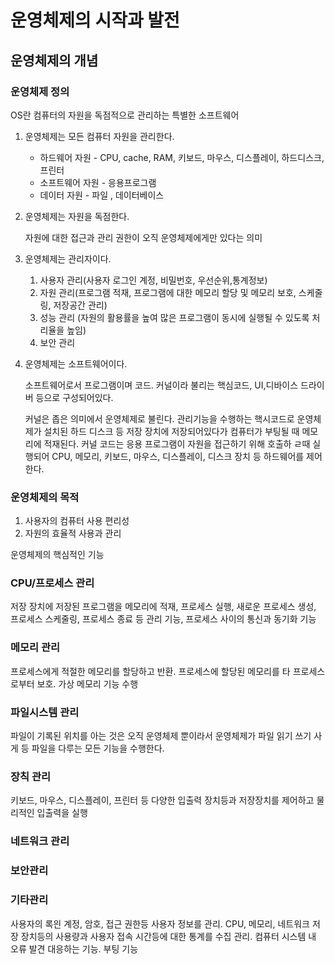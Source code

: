 # 운영체제의 시작과 발전

## 운영체제의 개념

### 운영체제 정의

OS란
컴퓨터의 자원을 독점적으로 관리하는 특별한 소프트웨어

1. 운영체제는 모든 컴퓨터 자원을 관리한다.
   - 하드웨어 자원 - CPU, cache, RAM, 키보드, 마우스, 디스플레이, 하드디스크, 프린터
   - 소프트웨어 자원 - 응용프로그램
   - 데이터 자원 - 파일 , 데이터베이스
2. 운영체제는 자원을 독점한다.

   자원에 대한 접근과 관리 권한이 오직 운영체제에게만 있다는 의미

3. 운영체제는 관리자이다.

   1. 사용자 관리(사용자 로그인 계정, 비밀번호, 우선순위,통계정보)
   2. 자원 관리(프로그램 적재, 프로그램에 대한 메모리 할당 및 메모리 보호, 스케줄링, 저장공간 관리)
   3. 성능 관리 (자원의 활용률을 높여 많은 프로그램이 동시에 실행될 수 있도록 처리율을 높임)
   4. 보안 관리

4. 운영체제는 소프트웨어이다.

   소프트웨어로서 프로그램이며 코드. 커널이라 불리는 핵심코드, UI,디바이스 드라이버 등으로 구성되어있다.

   커널은 좁은 의미에서 운영체제로 불린다. 관리기능을 수행하는 핵시코드로 운영체제가 설치된 하드 디스크 등 저장 장치에 저장되어있다가 컴퓨터가 부팅될 때 메모리에 적재된다. 커널 코드는 응용 프로그램이 자원을 접근하기 위해 호출하 ㄹ때 실행되어 CPU, 메모리, 키보드, 마우스, 디스플레이, 디스크 장치 등 하드웨어를 제어한다.

### 운영체제의 목적

1. 사용자의 컴퓨터 사용 편리성
2. 자원의 효율적 사용과 관리

운영체제의 핵심적인 기능

### CPU/프로세스 관리

저장 장치에 저장된 프로그램을 메모리에 적재, 프로세스 실행, 새로운 프로세스 생성, 프로세스 스케줄링, 프로세스 종료 등 관리 기능, 프로세스 사이의 통신과 동기화 기능

### 메모리 관리

프로세스에게 적절한 메모리를 할당하고 반환. 프로세스에 할당된 메모리를 타 프로세스로부터 보호. 가상 메모리 기능 수행

### 파일시스템 관리

파일이 기록된 위치를 아는 것은 오직 운영체제 뿐이라서 운영체제가 파일 읽기 쓰기 사게 등 파일을 다루는 모든 기능을 수행한다.

### 장칙 관리

키보드, 마우스, 디스플레이, 프린터 등 다양한 입출력 장치등과 저장장치를 제어하고 물리적인 입출력을 실행

### 네트워크 관리

### 보안관리

### 기타관리

사용자의 록읜 계정, 암호, 접근 권한등 사용자 정보를 관리. CPU, 메모리, 네트워크 저장 장치등의 사용량과 사용자 접속 시간등에 대한 통계를 수집 관리. 컴퓨터 시스템 내 오류 발견 대응하는 기능. 부팅 기능
